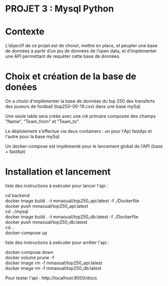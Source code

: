 # PROJET 3 : Mysql Python  
  
# Contexte  
  
L’objectif de ce projet est de choisir, mettre en place, et peupler une base de données à partir d’un jeu de données de l’open data, et d’implémenter une API permettant de requêter cette base de données.
  
  
# Choix et création de la base de donées  

On a choisi d'implémenter la base de données du top 250 des transferts des joueurs de football (top250-00-19.csv) dans une base mySql.  

Une seule table sera créée avec une clé primaire composée des champs "Name", "Team_from" et "Team_to".  

Le déploiement s'effectue via deux containers : un pour l'Api fastApi et l'autre pour la base mySql.  

Un docker-compose est implémenté pour le lancement global de l'API (base + fastApi)  
  
    
# Installation et lancement  
  
liste des instructions à exécuter pour lancer l'api :  
  
cd backend  
docker image build . -t mmaoual/top250_api:latest -f ./Dockerfile  
docker push mmaoual/top250_api:latest  
cd ../mysql  
docker image build . -t mmaoual/top250_db:latest -f ./Dockerfile  
docker push mmaoual/top250_db:latest  
cd ..  
docker-compose up  
  
    
liste des instructions à exécuter pour arrêter l'api :  
  
docker-compose down  
docker volume prune -f  
docker image rm -f mmaoual/top250_api:latest  
docker image rm -f mmaoual/top250_db:latest  
  
Pour tester l'api : http://localhost:8000/docs  